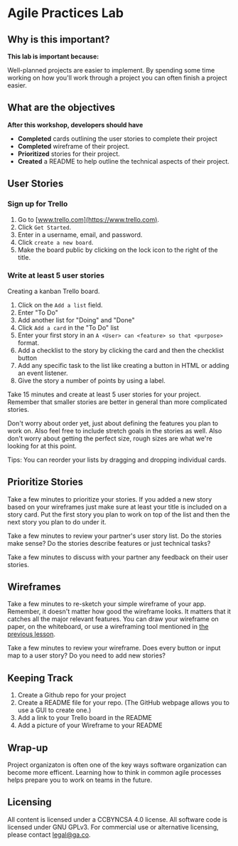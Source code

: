 <!-- Didn't get to this till 10:45, otherwise timing pretty spot-on -->

# Agile Practices Lab

<!--Second time 10:45, but didn't do tic-tac-toe priority and sizing yet, so added in right after opening -->
<!--WDI5 10:35 -->
<!--10:30 5 minutes -->

## Why is this important?

__This lab is important because:__

Well-planned projects are easier to implement. By spending some time working on how you'll work through a 
project you can often finish a project easier.

## What are the objectives 

__After this workshop, developers should have__ 

* **Completed** cards outlining the user stories to complete their project
* **Completed** wireframe of their project.
* **Prioritized** stories for their project.
* **Created** a README to help outline the technical aspects of their project.

<!--10:47 -->
<!--Doing tic-tac-toe stories here -->
<!--10:58 after tic-tac-toe-->

<!--10:35 5 minutes -->
<!-- This is already done from last class, except for "make board public" -->
## User Stories 
### Sign up for Trello
1. Go to [www.trello.com](https://www.trello.com).
2. Click ``Get Started``.
3. Enter in a username, email, and password.
4. Click `create a new board`.
5. Make the board public by clicking on the lock icon to the right of the title.

<!--Actually 11:00-->
<!--10:40 15 minutes -->

### Write at least 5 user stories
Creating a kanban Trello board.

1. Click on the `Add a list` field.
2. Enter "To Do"
3. Add another list for "Doing" and "Done"
4. Click ``Add a card`` in the "To Do" list 
5. Enter your first story in an ``A <User> can <feature> so that <purpose>`` format.
6. Add a checklist to the story by clicking the card and then the checklist button
6. Add any specific task to the list like creating a button in HTML or adding an event listener.
7. Give the story a number of points by using a label.

Take 15 minutes and create at least 5 user stories for your project. Remember that smaller stories are
better in general than more complicated stories.

Don't worry about order yet, just about defining the features you plan to work on. Also feel free 
to include stretch goals in the stories as well. Also don't worry about getting the perfect size, rough 
sizes are what we're looking for at this point.

Tips: 
You can reorder your lists by dragging and dropping individual cards.

<!--WDI5 10:59 -->
<!--Actually 11:14 -->
<!--10:55 5 minutes -->

## Prioritize Stories
Take a few minutes to prioritize your stories. If you added a new story based on your wireframes just make 
sure at least your title is included on a story card. Put the first story you plan to work on top of the 
list and then the next story you plan to do under it.

<!--Actually 11:18 -->
<!--11:00 10 minutes -->

Take a few minutes to review your partner's user story list. Do the stories make sense? Do the stories 
describe features or just technical tasks?

Take a few minutes to discuss with your partner any feedback on their user stories.

<!--Actually 11:28 -->
<!--11:15 WDI5, discussing with partner takes a while-->
<!--11:10 15 minutes -->

## Wireframes
Take a few minutes to re-sketch your simple wireframe of your app. Remember, it doesn't matter how good the 
wireframe looks. It matters that it catches all the major relevant features. You can draw your wireframe 
on paper, on the whiteboard, or use a wireframing tool mentioned in [the previous lesson](https://github.com/den-materials/software-development-best-practices).

Take a few minutes to review your wireframe. Does every button or input map to a user story? Do you need to 
add new stories?

<!--Actually 11:35 -->
<!--11:25 5 minutes -->

## Keeping Track 
1. Create a Github repo for your project
2. Create a README file for your repo. (The GitHub webpage allows you to use a GUI to create one.)
3. Add a link to your Trello board in the README
4. Add a picture of your Wireframe to your README

## Wrap-up
Project organizaton is often one of the key ways software organization can become more efficent. 
Learning how to think in common agile processes helps prepare you to work on teams in the future.

<!--Actually 11:45 -->
<!--WDI5 ~11:30, giving devs till 12 to prep for their first standup -->

## Licensing
All content is licensed under a CC­BY­NC­SA 4.0 license.
All software code is licensed under GNU GPLv3. For commercial use or alternative licensing, please contact legal@ga.co.
